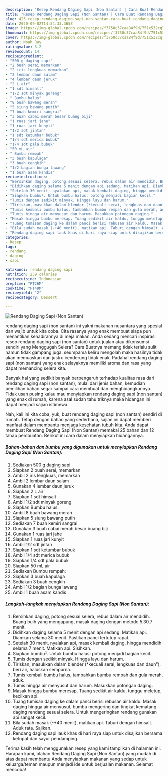 ```yaml
---
description: "Resep Rendang Daging Sapi (Non Santan) | Cara Buat Rendang Daging Sapi (Non Santan) Yang Lezat Sekali"
title: "Resep Rendang Daging Sapi (Non Santan) | Cara Buat Rendang Daging Sapi (Non Santan) Yang Lezat Sekali"
slug: 425-resep-rendang-daging-sapi-non-santan-cara-buat-rendang-daging-sapi-non-santan-yang-lezat-sekali
date: 2020-09-02T14:54:33.365Z
image: https://img-global.cpcdn.com/recipes/f3750c37caa84f9d/751x532cq70/rendang-daging-sapi-non-santan-foto-resep-utama.jpg
thumbnail: https://img-global.cpcdn.com/recipes/f3750c37caa84f9d/751x532cq70/rendang-daging-sapi-non-santan-foto-resep-utama.jpg
cover: https://img-global.cpcdn.com/recipes/f3750c37caa84f9d/751x532cq70/rendang-daging-sapi-non-santan-foto-resep-utama.jpg
author: Noah Ray
ratingvalue: 3.2
reviewcount: 14
recipeingredient:
- "500 g daging sapi"
- "2 buah serai memarkan"
- "2 iris lengkuas memarkan"
- "2 lembar daun salam"
- "4 lembar daun jeruk"
- "2 L air"
- "1 sdt himsalt"
- "1/2 sdt minyak goreng"
- " Bumbu halus"
- "8 buah bawang merah"
- "5 siung bawang putih"
- "7 buah kemiri sangrai"
- "3 buah cabai merah besar buang biji"
- "1 ruas jari jahe"
- "1 ruas jari kunyit"
- "1/2 sdt jintan"
- "1 sdt ketumbar bubuk"
- "1/4 sdt merica bubuk"
- "1/4 sdt pala bubuk"
- "50 mL air"
- " Bumbu rempah"
- "3 buah kapulaga"
- "3 buah cengkih"
- "1/2 bagian bunga lawang"
- "1 buah asam kandis"
recipeinstructions:
- "Bersihkan daging, potong sesuai selera, rebus dalam air mendidih. Buang buih yang mengapung, masak daging dengan metode 5.30.7 menit."
- "Didihkan daging selama 5 menit dengan api sedang. Matikan api. Diamkan selama 30 menit. Pastikan panci tertutup rapat."
- "Setelah 30 menit, nyalakan api, masak kembali daging, hingga mendidih selama 7 menit. Matikan api. Sisihkan."
- "Siapkan bumbu². Untuk bumbu halus: potong menjadi bagian kecil."
- "Tumis dengan sedikit minyak. Hingga layu dan harum."
- "Tiriskan, masukkan dalam blender (*kecuali serai, lengkuas dan daun²), beri air, haluskan sempurna."
- "Tumis kembali bumbu halus, tambahkan bumbu rempah dan gula merah, aduk."
- "Tumis hingga air menyusut dan harum. Masukkan potongan daging."
- "Masak hingga bumbu meresap. Tuang sedikit air kaldu, tunggu meletup, kecilkan api."
- "Tuang tumisan daging ke dalam panci berisi rebusan air kaldu. Masak daging hingga air menyusut, bumbu mengering dan tingkat kematang daging rendang sesuai selera. Untuk mengeringkan rendang gunakan api sangat kecil."
- "Bila sudah masak (-+40 menit), matikan api. Taburi dengan himsalt. Aduk rata. Sajikan."
- "Rendang daging sapi lauk khas di hari raya siap untuk disajikan bersama ketupat dan sayur pendamping."
categories:
- Resep
tags:
- rendang
- daging
- sapi

katakunci: rendang daging sapi 
nutrition: 259 calories
recipecuisine: Indonesian
preptime: "PT26M"
cooktime: "PT49M"
recipeyield: "2"
recipecategory: Dessert

---
```



![Rendang Daging Sapi (Non Santan)](https://img-global.cpcdn.com/recipes/f3750c37caa84f9d/751x532cq70/rendang-daging-sapi-non-santan-foto-resep-utama.jpg)


rendang daging sapi (non santan) ini yakni makanan nusantara yang spesial dan wajib untuk kita coba. Cita rasanya yang enak membuat siapa pun menantikan kehadirannya di meja makan.
Anda sedang mencari inspirasi resep rendang daging sapi (non santan) untuk jualan atau dikonsumsi sendiri yang Menggugah Selera? Cara Buatnya memang tidak terlalu sulit namun tidak gampang juga. seumpama keliru mengolah maka hasilnya tidak akan memuaskan dan justru cenderung tidak enak. Padahal rendang daging sapi (non santan) yang enak selayaknya memiliki aroma dan rasa yang dapat memancing selera kita.



Banyak hal yang sedikit banyak berpengaruh terhadap kualitas rasa dari rendang daging sapi (non santan), mulai dari jenis bahan, kemudian pemilihan bahan segar sampai cara membuat dan menghidangkannya. Tidak usah pusing kalau mau menyiapkan rendang daging sapi (non santan) yang enak di rumah, karena asal sudah tahu triknya maka hidangan ini dapat menjadi sajian istimewa.


Nah, kali ini kita coba, yuk, buat rendang daging sapi (non santan) sendiri di rumah. Tetap dengan bahan yang sederhana, sajian ini dapat memberi manfaat dalam membantu menjaga kesehatan tubuh kita. Anda dapat membuat Rendang Daging Sapi (Non Santan) memakai 25 bahan dan 12 tahap pembuatan. Berikut ini cara dalam menyiapkan hidangannya.

<!--inarticleads1-->

##### Bahan-bahan dan bumbu yang digunakan untuk menyiapkan Rendang Daging Sapi (Non Santan):

1. Sediakan 500 g daging sapi
1. Siapkan 2 buah serai, memarkan
1. Ambil 2 iris lengkuas, memarkan
1. Ambil 2 lembar daun salam
1. Gunakan 4 lembar daun jeruk
1. Siapkan 2 L air
1. Siapkan 1 sdt himsalt
1. Ambil 1/2 sdt minyak goreng
1. Siapkan  Bumbu halus:
1. Ambil 8 buah bawang merah
1. Siapkan 5 siung bawang putih
1. Sediakan 7 buah kemiri sangrai
1. Gunakan 3 buah cabai merah besar buang biji
1. Gunakan 1 ruas jari jahe
1. Siapkan 1 ruas jari kunyit
1. Ambil 1/2 sdt jintan
1. Siapkan 1 sdt ketumbar bubuk
1. Ambil 1/4 sdt merica bubuk
1. Siapkan 1/4 sdt pala bubuk
1. Siapkan 50 mL air
1. Sediakan  Bumbu rempah:
1. Siapkan 3 buah kapulaga
1. Sediakan 3 buah cengkih
1. Ambil 1/2 bagian bunga lawang
1. Ambil 1 buah asam kandis




<!--inarticleads2-->

##### Langkah-langkah menyiapkan Rendang Daging Sapi (Non Santan):

1. Bersihkan daging, potong sesuai selera, rebus dalam air mendidih. Buang buih yang mengapung, masak daging dengan metode 5.30.7 menit.
1. Didihkan daging selama 5 menit dengan api sedang. Matikan api. Diamkan selama 30 menit. Pastikan panci tertutup rapat.
1. Setelah 30 menit, nyalakan api, masak kembali daging, hingga mendidih selama 7 menit. Matikan api. Sisihkan.
1. Siapkan bumbu². Untuk bumbu halus: potong menjadi bagian kecil.
1. Tumis dengan sedikit minyak. Hingga layu dan harum.
1. Tiriskan, masukkan dalam blender (*kecuali serai, lengkuas dan daun²), beri air, haluskan sempurna.
1. Tumis kembali bumbu halus, tambahkan bumbu rempah dan gula merah, aduk.
1. Tumis hingga air menyusut dan harum. Masukkan potongan daging.
1. Masak hingga bumbu meresap. Tuang sedikit air kaldu, tunggu meletup, kecilkan api.
1. Tuang tumisan daging ke dalam panci berisi rebusan air kaldu. Masak daging hingga air menyusut, bumbu mengering dan tingkat kematang daging rendang sesuai selera. Untuk mengeringkan rendang gunakan api sangat kecil.
1. Bila sudah masak (-+40 menit), matikan api. Taburi dengan himsalt. Aduk rata. Sajikan.
1. Rendang daging sapi lauk khas di hari raya siap untuk disajikan bersama ketupat dan sayur pendamping.




Terima kasih telah menggunakan resep yang kami tampilkan di halaman ini. Harapan kami, olahan Rendang Daging Sapi (Non Santan) yang mudah di atas dapat membantu Anda menyiapkan makanan yang sedap untuk keluarga/teman maupun menjadi ide untuk berjualan makanan. Selamat mencoba!

